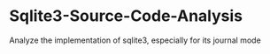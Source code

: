 # Sqlite3-Source-Code-Analysis
Analyze the implementation of sqlite3, especially for its journal mode
